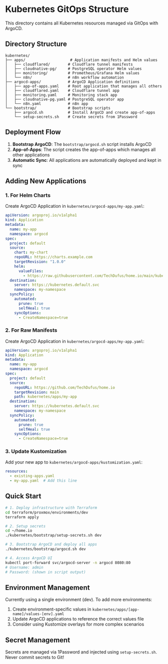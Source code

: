# Kubernetes GitOps Structure

This directory contains all Kubernetes resources managed via GitOps with ArgoCD.

## Directory Structure

```
kubernetes/
├── apps/                    # Application manifests and Helm values
│   ├── cloudflared/        # Cloudflare tunnel manifests
│   ├── cloudnative-pg/     # PostgreSQL operator Helm values
│   ├── monitoring/         # Prometheus/Grafana Helm values
│   └── n8n/                # n8n workflow automation
├── argocd-apps/            # ArgoCD Application definitions
│   ├── app-of-apps.yaml    # Root application that manages all others
│   ├── cloudflared.yaml    # Cloudflare tunnel app
│   ├── monitoring.yaml     # Monitoring stack app
│   ├── cloudnative-pg.yaml # PostgreSQL operator app
│   └── n8n.yaml            # n8n app
└── bootstrap/              # Bootstrap scripts
    ├── argocd.sh           # Install ArgoCD and create app-of-apps
    └── setup-secrets.sh    # Create secrets from 1Password
```

## Deployment Flow

1. **Bootstrap ArgoCD**: The `bootstrap/argocd.sh` script installs ArgoCD
2. **App-of-Apps**: The script creates the app-of-apps which manages all other applications
3. **Automatic Sync**: All applications are automatically deployed and kept in sync

## Adding New Applications

### 1. For Helm Charts

Create ArgoCD Application in `kubernetes/argocd-apps/my-app.yaml`:
```yaml
apiVersion: argoproj.io/v1alpha1
kind: Application
metadata:
  name: my-app
  namespace: argocd
spec:
  project: default
  source:
    chart: my-chart
    repoURL: https://charts.example.com
    targetRevision: "1.0.0"
    helm:
      valueFiles:
        - https://raw.githubusercontent.com/TechDufus/home.io/main/kubernetes/apps/my-app/values.yaml
  destination:
    server: https://kubernetes.default.svc
    namespace: my-namespace
  syncPolicy:
    automated:
      prune: true
      selfHeal: true
    syncOptions:
      - CreateNamespace=true
```

### 2. For Raw Manifests

Create ArgoCD Application in `kubernetes/argocd-apps/my-app.yaml`:
```yaml
apiVersion: argoproj.io/v1alpha1
kind: Application
metadata:
  name: my-app
  namespace: argocd
spec:
  project: default
  source:
    repoURL: https://github.com/TechDufus/home.io
    targetRevision: main
    path: kubernetes/apps/my-app
  destination:
    server: https://kubernetes.default.svc
    namespace: my-namespace
  syncPolicy:
    automated:
      prune: true
      selfHeal: true
    syncOptions:
      - CreateNamespace=true
```

### 3. Update Kustomization

Add your new app to `kubernetes/argocd-apps/kustomization.yaml`:
```yaml
resources:
  - existing-apps.yaml
  - my-app.yaml  # Add this line
```

## Quick Start

```bash
# 1. Deploy infrastructure with Terraform
cd terraform/proxmox/environments/dev
terraform apply

# 2. Setup secrets
cd ~/home.io
./kubernetes/bootstrap/setup-secrets.sh dev

# 3. Bootstrap ArgoCD and deploy all apps
./kubernetes/bootstrap/argocd.sh dev

# 4. Access ArgoCD UI
kubectl port-forward svc/argocd-server -n argocd 8080:80
# Username: admin
# Password: (shown in script output)
```

## Environment Management

Currently using a single environment (dev). To add more environments:

1. Create environment-specific values in `kubernetes/apps/[app-name]/values-[env].yaml`
2. Update ArgoCD applications to reference the correct values file
3. Consider using Kustomize overlays for more complex scenarios

## Secret Management

Secrets are managed via 1Password and injected using `setup-secrets.sh`. Never commit secrets to Git!